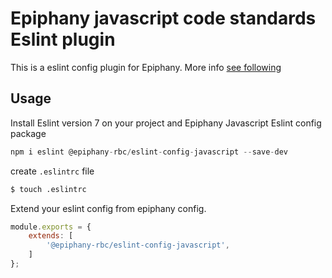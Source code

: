 # Epiphany javascript code standards Eslint plugin

This is a eslint config plugin for Epiphany. More info [see following](https://www.notion.so/Epiphany-Code-Standards-eb8826264abe4e569f50c33528bc095e)

## Usage

Install Eslint version 7 on your project and Epiphany Javascript Eslint config package

```javascript
npm i eslint @epiphany-rbc/eslint-config-javascript --save-dev
```

create `.eslintrc` file

```bash
$ touch .eslintrc
```

Extend your eslint config from epiphany config.

```javascript
module.exports = {
    extends: [
        '@epiphany-rbc/eslint-config-javascript',
    ]
};
```
